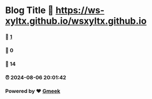 # Blog Title :link: https://ws-xyltx.github.io/wsxyltx.github.io 
### :page_facing_up: [1](https://ws-xyltx.github.io/wsxyltx.github.io/tag.html) 
### :speech_balloon: 0 
### :hibiscus: 14 
### :alarm_clock: 2024-08-06 20:01:42 
### Powered by :heart: [Gmeek](https://github.com/Meekdai/Gmeek)
